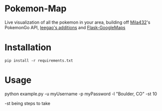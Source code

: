 # Pokemon-Map
Live visualization of all the pokemon in your area, building off [Mila432](https://github.com/Mila432/Pokemon_Go_API)'s PokemonGo API, [leegao's additions](https://github.com/leegao/pokemongo-api-demo/tree/simulation) and [Flask-GoogleMaps](https://github.com/rochacbruno/Flask-GoogleMaps)

# Installation
`pip install -r requirements.txt`

# Usage
python example.py -u myUsername -p myPassword -l "Boulder, CO" -st 10

-st being steps to take
